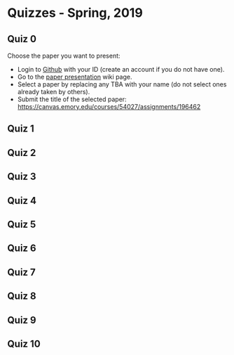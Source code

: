 Quizzes - Spring, 2019
=======

## Quiz 0

Choose the paper you want to present:

* Login to [Github](https://github.com) with your ID (create an account if you do not have one).
* Go to the [paper presentation](https://github.com/emory-courses/cs571/wiki/Paper-Presentation) wiki page.
* Select a paper by replacing any TBA with your name (do not select ones already taken by others).
* Submit the title of the selected paper: https://canvas.emory.edu/courses/54027/assignments/196462

## Quiz 1


## Quiz 2


## Quiz 3


## Quiz 4


## Quiz 5


## Quiz 6


## Quiz 7


## Quiz 8


## Quiz 9


## Quiz 10